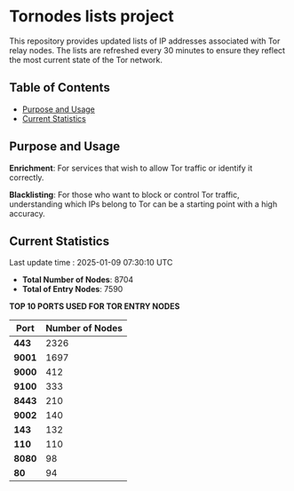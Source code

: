 # Tornodes lists project

This repository provides updated lists of IP addresses associated with Tor relay nodes. The lists are refreshed every 30 minutes to ensure they reflect the most current state of the Tor network.

## Table of Contents

- [Purpose and Usage](#purpose-and-usage)
- [Current Statistics](#current-statistics)


## Purpose and Usage

**Enrichment**: For services that wish to allow Tor traffic or identify it correctly.

**Blacklisting**: For those who want to block or control Tor traffic, understanding which IPs belong to Tor can be a starting point with a high accuracy.

## Current Statistics

Last update time : 2025-01-09 07:30:10 UTC

- **Total Number of Nodes**: 8704
- **Total of Entry Nodes**: 7590

**TOP 10 PORTS USED FOR TOR ENTRY NODES**

| **Port** | **Number of Nodes** |
|------|-----------------|
| **443**   | 2326  |
| **9001**   | 1697  |
| **9000**   | 412  |
| **9100**   | 333  |
| **8443**   | 210  |
| **9002**   | 140  |
| **143**   | 132  |
| **110**   | 110  |
| **8080**   | 98  |
| **80**   | 94  |

